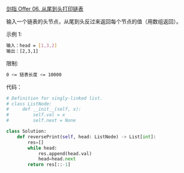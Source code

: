 [剑指 Offer 06. 从尾到头打印链表](https://leetcode-cn.com/problems/cong-wei-dao-tou-da-yin-lian-biao-lcof/)

输入一个链表的头节点，从尾到头反过来返回每个节点的值（用数组返回）。

示例 1:

```sh
输入：head = [1,3,2]
输出：[2,3,1]
```

限制:
```sh
0 <= 链表长度 <= 10000
```

代码：
```python
# Definition for singly-linked list.
# class ListNode:
#     def __init__(self, x):
#         self.val = x
#         self.next = None

class Solution:
    def reversePrint(self, head: ListNode) -> List[int]:
        res=[]
        while head:
            res.append(head.val)
            head=head.next
        return res[::-1]
```            
